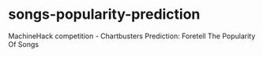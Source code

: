 # songs-popularity-prediction
MachineHack competition - Chartbusters Prediction: Foretell The Popularity Of Songs
